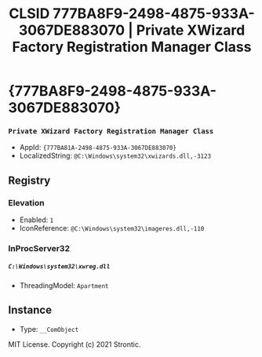 ﻿---
title: "CLSID 777BA8F9-2498-4875-933A-3067DE883070 | Private XWizard Factory Registration Manager Class"
excerpt: What is COM-Object CLSID 777BA8F9-2498-4875-933A-3067DE883070?
---

# {777BA8F9-2498-4875-933A-3067DE883070}

### `Private XWizard Factory Registration Manager Class`
* AppId: `{777BA81A-2498-4875-933A-3067DE883070}`
* LocalizedString: `@C:\Windows\system32\xwizards.dll,-3123`

## Registry


### Elevation

* Enabled: `1`
* IconReference: `@C:\Windows\system32\imageres.dll,-110`

### InProcServer32

##### `C:\Windows\system32\xwreg.dll`
* ThreadingModel: `Apartment`

## Instance

* Type: `__ComObject`

MIT License. Copyright (c) 2021 Strontic.


